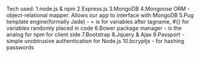 Tech used:
1.node.js & npm
2.Express.js
3.MongoDB
4.Mongoose ORM - object-relational mapper. Allows our app to interface with MongoDB
5.Pug template engine(formally Jade) - = is for variables after tagname, #{} for variables randomly placed in code
6.Bower package manager - is the analog for npm for client side
7.Bootstrap
8.Jquery & Ajax
9.Passport - simple unobtrusive authentication for Node.js
10.bcryptjs - for hashing passwords